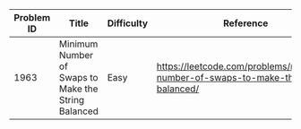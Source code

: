 | Problem ID | Title | Difficulty | Reference
| --- | --- | --- | ---
| 1963 | Minimum Number of Swaps to Make the String Balanced | Easy | https://leetcode.com/problems/minimum-number-of-swaps-to-make-the-string-balanced/
